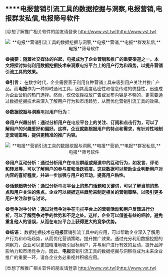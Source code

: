 ## ****电报**营销引流工具的数据挖掘与洞察,**电报**营销,**电报**群发私信,**电报**筛号软件**

[😍想了解推广相关软件的朋友请登录 http://www.vst.tw](http://www.vst.tw)

 <center><img src="https://vst.tw/MP4/tuiguang/png/7.png" alt="**电报**营销引流工具的数据挖掘与洞察,**电报**营销,**电报**群发私信,**电报**筛号软件"></center>

**😄摘要：随着社交媒体的兴起，**电报**成为了企业营销和推广的重要渠道之一。本文将探讨如何利用数据挖掘技术来洞察**电报**平台上的用户行为和趋势，以提升营销引流工具的效果。**

**😄引言：**
在数字时代，企业需要善于利用各种营销工具来吸引用户关注并推广产品。而**电报**作为一种即时通讯工具，因其高度私密性和信息传递的快捷性，迅速成为企业营销的热门选择。然而，仅仅依靠投放广告或发布内容是不够的，更需要通过数据挖掘技术来深入了解用户行为和市场趋势，从而优化营销引流工具的效果。

**😄数据挖掘与洞察**电报**用户行为：**

**😄用户兴趣分析：通过分析用户在**电报**平台上的关注、订阅和点击行为，可以了解用户的兴趣爱好和偏好。这样，企业就能根据用户的特点和需求，有针对性地制定营销策略，提供更精准的推广内容。**

 <center><img src="https://vst.tw/MP4/tuiguang/png/7.png" alt="**电报**营销引流工具的数据挖掘与洞察,**电报**营销,**电报**群发私信,**电报**筛号软件"></center>

**😄用户互动分析：通过分析用户在**电报**群组或频道中的互动行为，如发言、评论和转发等，可以了解用户的参与度和活跃程度。这些数据可以帮助企业判断用户对内容的喜好程度，并进一步加强与用户的互动，提高用户粘性。**

**😄话题趋势分析：通过分析**电报**平台上的热门话题和关键词，可以了解当前的热点和用户关注的焦点。企业可以根据这些趋势来制定相关的营销策略，以吸引更多用户关注和参与讨论。**

**😄竞争对手分析：通过对竞争对手在**电报**平台上的营销活动和用户反馈进行分析，可以了解竞争对手的优势和不足之处。这样，企业可以借鉴有益的经验，避免重复他人的错误，从而在**电报**平台上获得更大的竞争优势。**

**😄结语：**
数据挖掘技术在**电报**营销引流工具中的应用，可以帮助企业深入了解用户行为和市场趋势，从而优化营销策略，提升推广效果。通过充分利用数据挖掘的洞察力，企业可以更加精准地吸引目标用户，并与用户进行有效的互动，提升品牌影响力和市场竞争力。因此，**电报**营销引流工具的数据挖掘与洞察将成为未来企业推广的重要一环，请各企业务必重视并积极应用。

[😍想了解推广相关软件的朋友请登录 http://www.vst.tw](http://www.vst.tw)



